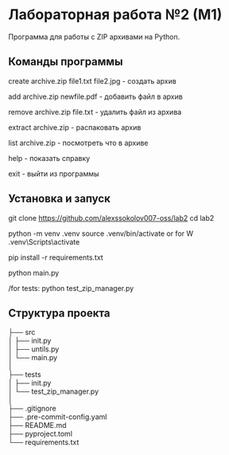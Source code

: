 # Лабораторная работа №2 (М1)

Программа для работы с ZIP архивами на Python.

## Команды программы
create archive.zip file1.txt file2.jpg - создать архив

add archive.zip newfile.pdf - добавить файл в архив

remove archive.zip file.txt - удалить файл из архива

extract archive.zip - распаковать архив

list archive.zip - посмотреть что в архиве

help - показать справку

exit - выйти из программы

## Установка и запуск
git clone https://github.com/alexssokolov007-oss/lab2 cd lab2

python -m venv .venv source .venv/bin/activate or for W .venv\Scripts\activate

pip install -r requirements.txt

python main.py

/for tests: python test_zip_manager.py

## Структура проекта
├── src  
│ ├── init.py  
│ ├── untils.py  
│ └── main.py  
│  
├── tests  
│ ├── init.py  
│ └── test_zip_manager.py  
│  
├── .gitignore  
├── .pre-commit-config.yaml  
├── README.md  
├── pyproject.toml  
└── requirements.txt  
